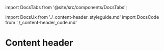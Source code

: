 import DocsTabs from '@site/src/components/DocsTabs';

import DocsUx from './\_content-header_styleguide.md'
import DocsCode from './\_content-header_code.md'

# Content header

<DocsTabs styleguide={DocsUx} code={DocsCode} />
